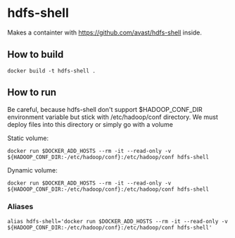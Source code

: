 # hdfs-shell

Makes a containter with https://github.com/avast/hdfs-shell inside.

## How to build

```
docker build -t hdfs-shell .
```

## How to run

Be careful, because hdfs-shell don't support $HADOOP_CONF_DIR environment variable but stick with /etc/hadoop/conf directory. We must deploy files into this directory or simply go with a volume

Static volume:
```
docker run $DOCKER_ADD_HOSTS --rm -it --read-only -v ${HADOOP_CONF_DIR:-/etc/hadoop/conf}:/etc/hadoop/conf hdfs-shell
```

Dynamic volume:
```
docker run $DOCKER_ADD_HOSTS --rm -it --read-only -v ${HADOOP_CONF_DIR:-/etc/hadoop/conf}:/etc/hadoop/conf hdfs-shell
```

### Aliases

```
alias hdfs-shell='docker run $DOCKER_ADD_HOSTS --rm -it --read-only -v ${HADOOP_CONF_DIR:-/etc/hadoop/conf}:/etc/hadoop/conf hdfs-shell'
```

